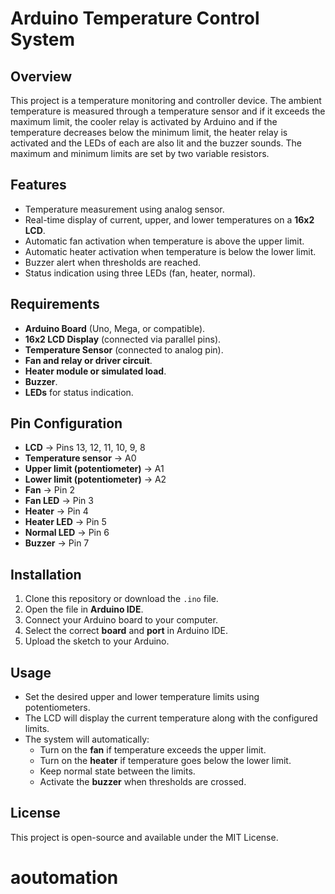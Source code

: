 # Arduino Temperature Control System

## Overview
This project is a temperature monitoring and controller device. The ambient temperature is measured through a temperature sensor and if it exceeds the maximum limit, the cooler relay is activated by Arduino and if the temperature decreases below the minimum limit, the heater relay is activated and the LEDs of each are also lit and the buzzer sounds. The maximum and minimum limits are set by two variable resistors.

## Features
- Temperature measurement using analog sensor.  
- Real-time display of current, upper, and lower temperatures on a **16x2 LCD**.  
- Automatic fan activation when temperature is above the upper limit.  
- Automatic heater activation when temperature is below the lower limit.  
- Buzzer alert when thresholds are reached.  
- Status indication using three LEDs (fan, heater, normal).  

## Requirements
- **Arduino Board** (Uno, Mega, or compatible).  
- **16x2 LCD Display** (connected via parallel pins).  
- **Temperature Sensor** (connected to analog pin).  
- **Fan and relay or driver circuit**.  
- **Heater module or simulated load**.  
- **Buzzer**.  
- **LEDs** for status indication.  

## Pin Configuration
- **LCD** → Pins 13, 12, 11, 10, 9, 8  
- **Temperature sensor** → A0  
- **Upper limit (potentiometer)** → A1  
- **Lower limit (potentiometer)** → A2  
- **Fan** → Pin 2  
- **Fan LED** → Pin 3  
- **Heater** → Pin 4  
- **Heater LED** → Pin 5  
- **Normal LED** → Pin 6  
- **Buzzer** → Pin 7  

## Installation
1. Clone this repository or download the `.ino` file.  
2. Open the file in **Arduino IDE**.  
3. Connect your Arduino board to your computer.  
4. Select the correct **board** and **port** in Arduino IDE.  
5. Upload the sketch to your Arduino.  

## Usage
- Set the desired upper and lower temperature limits using potentiometers.  
- The LCD will display the current temperature along with the configured limits.  
- The system will automatically:  
  - Turn on the **fan** if temperature exceeds the upper limit.  
  - Turn on the **heater** if temperature goes below the lower limit.  
  - Keep normal state between the limits.  
  - Activate the **buzzer** when thresholds are crossed.  

## License
This project is open-source and available under the MIT License.  

# aoutomation
